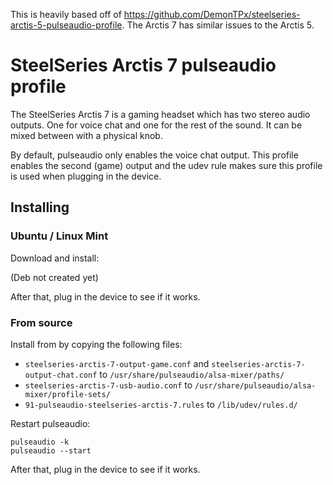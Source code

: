 This is heavily based off of https://github.com/DemonTPx/steelseries-arctis-5-pulseaudio-profile.
The Arctis 7 has similar issues to the Arctis 5.

# SteelSeries Arctis 7 pulseaudio profile

The SteelSeries Arctis 7 is a gaming headset which has two stereo audio outputs. One for voice chat and one for the rest of the sound. It can be mixed between with a physical knob.

By default, pulseaudio only enables the voice chat output. This profile enables the second (game) output and the udev rule makes sure this profile is used when plugging in the device.

## Installing

### Ubuntu / Linux Mint

Download and install:

(Deb not created yet)


After that, plug in the device to see if it works.

### From source

Install from by copying the following files:

- `steelseries-arctis-7-output-game.conf` and `steelseries-arctis-7-output-chat.conf` to `/usr/share/pulseaudio/alsa-mixer/paths/`
- `steelseries-arctis-7-usb-audio.conf` to `/usr/share/pulseaudio/alsa-mixer/profile-sets/`
- `91-pulseaudio-steelseries-arctis-7.rules` to `/lib/udev/rules.d/`

Restart pulseaudio:

    pulseaudio -k
    pulseaudio --start

After that, plug in the device to see if it works.
